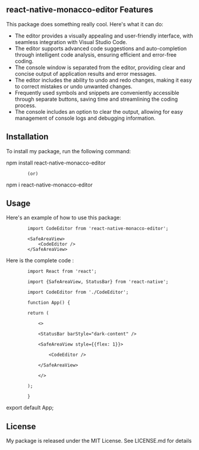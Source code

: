 
## react-native-monacco-editor Features

This package does something really cool. Here's what it can do:

- The editor provides a visually appealing and user-friendly interface, with seamless integration with Visual Studio Code.
- The editor supports advanced code suggestions and auto-completion through intelligent code analysis, ensuring efficient and error-free coding.
- The console window is separated from the editor, providing clear and concise output of application results and error messages.
- The editor includes the ability to undo and redo changes, making it easy to correct mistakes or undo unwanted changes.
- Frequently used symbols and snippets are conveniently accessible through separate buttons, saving time and streamlining the coding process.
- The console includes an option to clear the output, allowing for easy management of console logs and debugging information.


## Installation

To install my package, run the following command:

npm install react-native-monacco-editor

            (or)

npm i react-native-monacco-editor

## Usage

Here's an example of how to use this package:

            import CodeEditor from 'react-native-monacco-editor';

            <SafeAreaView>
                <CodeEditor />
            </SafeAreaView>

Here is the complete code :

            import React from 'react';

            import {SafeAreaView, StatusBar} from 'react-native';

            import CodeEditor from './CodeEditor';

            function App() {

            return (

                <>

                <StatusBar barStyle="dark-content" />

                <SafeAreaView style={{flex: 1}}>

                    <CodeEditor />

                </SafeAreaView>

                </>

            );
            
            }

export default App;

## License

My package is released under the MIT License. See LICENSE.md for details